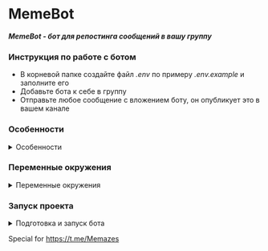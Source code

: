 # MemeBot

***MemeBot - бот для репостинга сообщений в вашу группу***

### Инструкция по работе с ботом

- В корневой папке создайте файл *.env* по примеру *.env.example* и заполните его
- Добавьте бота к себе в группу
- Отправьте любое сообщение с вложением боту, он опубликует это в вашем канале

### Особенности

<details>
 <summary>
 Особенности
 </summary>

* В данный момент бот работает только с одной группой

</details>

### Переменные окружения

<details>
 <summary>
 Переменные окружения
 </summary>

```
DESCRIPTION=      # Описание к публикуемым сообщениям
BOT_TOKEN=        # Токен вашего telegram бота
DATABASE_URL=     # Путь подключения к БД
```

</details>

### Запуск проекта

<details>
 <summary>
 Подготовка и запуск бота
 </summary>

- Установите poetry

```shell
pip install poetry
```

- Находясь в папке проекта, установите зависимости

```shell
poetry install
```

- Активируйте виртуальное окружение с помощью poetry

```shell
poetry shell
```

- Создайте миграции

```shell
alembic revision --message="Initial" --autogenerate
```

- Установите миграции

```shell
alembic upgrade head
```

- Запустите бота

```shell
python.exe run.py
```

</details>


Special for https://t.me/Memazes
